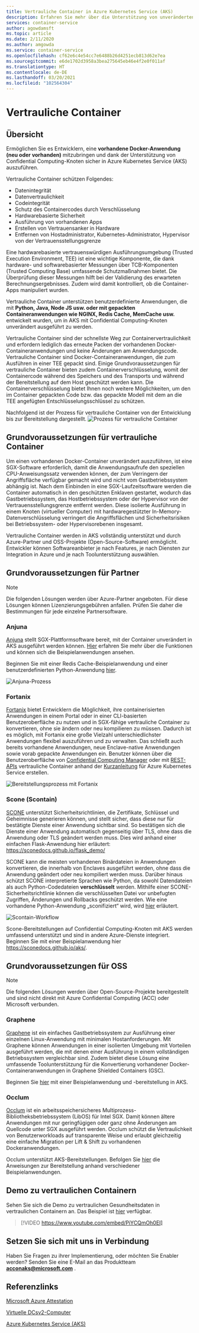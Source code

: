```yaml
---
title: Vertrauliche Container in Azure Kubernetes Service (AKS)
description: Erfahren Sie mehr über die Unterstützung von unveränderten Containern in vertraulichen Containern.
services: container-service
author: agowdamsft
ms.topic: article
ms.date: 2/11/2020
ms.author: amgowda
ms.service: container-service
ms.openlocfilehash: cf62e6c4e54cc7e6488b26d4251ecb813d62e7ea
ms.sourcegitcommit: e6de1702d3958a3bea275645eb46e4f2e0f011af
ms.translationtype: HT
ms.contentlocale: de-DE
ms.lasthandoff: 03/20/2021
ms.locfileid: "102564304"
---
```

# <a name="confidential-containers"></a>Vertrauliche Container

## <a name="overview"></a>Übersicht

Ermöglichen Sie es Entwicklern, eine **vorhandene Docker-Anwendung (neu oder vorhanden)** mitzubringen und dank der Unterstützung von Confidential Computing-Knoten sicher in Azure Kubernetes Service (AKS) auszuführen.

Vertrauliche Container schützen Folgendes:

- Datenintegrität 
- Datenvertraulichkeit
- Codeintegrität
- Schutz des Containercodes durch Verschlüsselung
- Hardwarebasierte Sicherheit
- Ausführung von vorhandenen Apps
- Erstellen von Vertrauensanker in Hardware
- Entfernen von Hostadministrator, Kubernetes-Administrator, Hypervisor von der Vertrauensstellungsgrenze

Eine hardwarebasierte vertrauenswürdigen Ausführungsumgebung (Trusted Execution Environment, TEE) ist eine wichtige Komponente, die dank hardware- und softwarebasierter Messungen über TCB-Komponenten (Trusted Computing Base) umfassende Schutzmaßnahmen bietet. Die Überprüfung dieser Messungen hilft bei der Validierung des erwarteten Berechnungsergebnisses. Zudem wird damit kontrolliert, ob die Container-Apps manipuliert wurden.

Vertrauliche Container unterstützen benutzerdefinierte Anwendungen, die mit **Python, Java, Node JS usw. oder mit gepackten Containeranwendungen wie NGINX, Redis Cache, MemCache usw.** entwickelt wurden, um in AKS mit Confidential Computing-Knoten unverändert ausgeführt zu werden.

Vertrauliche Container sind der schnellste Weg zur Containervertraulichkeit und erfordern lediglich das erneute Packen der vorhandenen Docker-Containeranwendungen und keine Änderungen am Anwendungscode. Vertrauliche Container sind Docker-Containeranwendungen, die zum Ausführen in einer TEE gepackt sind. Einige Grundvoraussetzungen für vertrauliche Container bieten zudem Containerverschlüsselung, womit der Containercode während des Speichers und des Transports und während der Bereitstellung auf dem Host geschützt werden kann. Die Containerverschlüsselung bietet Ihnen noch weitere Möglichkeiten, um den im Container gepackten Code bzw. das gepackte Modell mit dem an die TEE angefügten Entschlüsselungsschlüssel zu schützen.

Nachfolgend ist der Prozess für vertrauliche Container von der Entwicklung bis zur Bereitstellung dargestellt. ![Prozess für vertrauliche Container](./media/confidential-containers/how-to-confidential-container.png)

## <a name="confidential-container-enablers"></a>Grundvoraussetzungen für vertrauliche Container
Um einen vorhandenen Docker-Container unverändert auszuführen, ist eine SGX-Software erforderlich, damit die Anwendungsaufrufe den speziellen CPU-Anweisungssatz verwenden können, der zum Verringern der Angriffsfläche verfügbar gemacht wird und nicht vom Gastbetriebssystem abhängig ist. Nach dem Einbinden in eine SGX-Laufzeitsoftware werden die Container automatisch in den geschützten Enklaven gestartet, wodurch das Gastbetriebssystem, das Hostbetriebssystem oder der Hypervisor von der Vertrauensstellungsgrenze entfernt werden. Diese isolierte Ausführung in einem Knoten (virtueller Computer) mit hardwaregestützter In-Memory-Datenverschlüsselung verringert die Angriffsflächen und Sicherheitsrisiken bei Betriebssystem- oder Hypervisorebenen insgesamt.

Vertrauliche Container werden in AKS vollständig unterstützt und durch Azure-Partner und OSS-Projekte (Open-Source-Software) ermöglicht. Entwickler können Softwareanbieter je nach Features, je nach Diensten zur Integration in Azure und je nach Toolunterstützung auswählen.

## <a name="partner-enablers"></a>Grundvoraussetzungen für Partner
> [!NOTE]
> Die folgenden Lösungen werden über Azure-Partner angeboten. Für diese Lösungen können Lizenzierungsgebühren anfallen. Prüfen Sie daher die Bestimmungen für jede einzelne Partnersoftware. 

### <a name="anjuna"></a>Anjuna

[Anjuna](https://www.anjuna.io/) stellt SGX-Plattformsoftware bereit, mit der Container unverändert in AKS ausgeführt werden können. [Hier](https://www.anjuna.io/microsoft-azure-confidential-computing-aks-lp) erfahren Sie mehr über die Funktionen und können sich die Beispielanwendungen ansehen.

Beginnen Sie mit einer Redis Cache-Beispielanwendung und einer benutzerdefinierten Python-Anwendung [hier](https://www.anjuna.io/microsoft-azure-confidential-computing-aks-lp).

![Anjuna-Prozess](./media/confidential-containers/anjuna-process-flow.png)

### <a name="fortanix"></a>Fortanix

[Fortanix](https://www.fortanix.com/) bietet Entwicklern die Möglichkeit, ihre containerisierten Anwendungen in einem Portal oder in einer CLI-basierten Benutzeroberfläche zu nutzen und in SGX-fähige vertrauliche Container zu konvertieren, ohne sie ändern oder neu kompilieren zu müssen. Dadurch ist es möglich, mit Fortanix eine große Vielzahl unterschiedlichster Anwendungen flexibel auszuführen und zu verwalten. Das schließt auch bereits vorhandene Anwendungen, neue Enclave-native Anwendungen sowie vorab gepackte Anwendungen ein. Benutzer können über die Benutzeroberfläche von [Confidential Computing Manager](https://em.fortanix.com/) oder mit [REST-APIs](https://www.fortanix.com/api/em/) vertrauliche Container anhand der [Kurzanleitung](https://support.fortanix.com/hc/en-us/articles/360049658291-Fortanix-Confidential-Container-on-Azure-Kubernetes-Service) für Azure Kubernetes Service erstellen.

![Bereitstellungsprozess mit Fortanix](./media/confidential-containers/fortanix-confidential-containers-flow.png)

### <a name="scone-scontain"></a>Scone (Scontain)

[SCONE](https://scontain.com/index.html?lang=en) unterstützt Sicherheitsrichtlinien, die Zertifikate, Schlüssel und Geheimnisse generieren können, und stellt sicher, dass diese nur für bestätigte Dienste einer Anwendung sichtbar sind. So bestätigen sich die Dienste einer Anwendung automatisch gegenseitig über TLS, ohne dass die Anwendung oder TLS geändert werden muss. Dies wird anhand einer einfachen Flask-Anwendung hier erläutert: https://sconedocs.github.io/flask_demo/  

SCONE kann die meisten vorhandenen Binärdateien in Anwendungen konvertieren, die innerhalb von Enclaves ausgeführt werden, ohne dass die Anwendung geändert oder neu kompiliert werden muss. Darüber hinaus schützt SCONE interpretierte Sprachen wie Python, da sowohl Datendateien als auch Python-Codedateien **verschlüsselt** werden. Mithilfe einer SCONE-Sicherheitsrichtlinie können die verschlüsselten Datei vor unbefugten Zugriffen, Änderungen und Rollbacks geschützt werden. Wie eine vorhandene Python-Anwendung „sconifiziert“ wird, wird [hier](https://sconedocs.github.io/sconify_image/) erläutert.

![Scontain-Workflow](./media/confidential-containers/scone-workflow.png)

Scone-Bereitstellungen auf Confidential Computing-Knoten mit AKS werden umfassend unterstützt und sind in andere Azure-Dienste integriert. Beginnen Sie mit einer Beispielanwendung hier https://sconedocs.github.io/aks/.


## <a name="oss-enablers"></a>Grundvoraussetzungen für OSS 
> [!NOTE]
> Die folgenden Lösungen werden über Open-Source-Projekte bereitgestellt und sind nicht direkt mit Azure Confidential Computing (ACC) oder Microsoft verbunden.  

### <a name="graphene"></a>Graphene

[Graphene](https://grapheneproject.io/) ist ein einfaches Gastbetriebssystem zur Ausführung einer einzelnen Linux-Anwendung mit minimalen Hostanforderungen. Mit Graphene können Anwendungen in einer isolierten Umgebung mit Vorteilen ausgeführt werden, die mit denen einer Ausführung in einem vollständigen Betriebssystem vergleichbar sind. Zudem bietet diese Lösung eine umfassende Toolunterstützung für die Konvertierung vorhandener Docker-Containeranwendungen in Graphene Shielded Containers (GSC).

Beginnen Sie [hier](https://graphene.readthedocs.io/en/latest/cloud-deployment.html#azure-kubernetes-service-aks) mit einer Beispielanwendung und -bereitstellung in AKS.

### <a name="occlum"></a>Occlum
[Occlum](https://occlum.io/) ist ein arbeitsspeichersicheres Multiprozess-Bibliotheksbetriebssystem (LibOS) für Intel SGX. Damit können ältere Anwendungen mit nur geringfügigen oder ganz ohne Änderungen am Quellcode unter SGX ausgeführt werden. Occlum schützt die Vertraulichkeit von Benutzerworkloads auf transparente Weise und erlaubt gleichzeitig eine einfache Migration per Lift & Shift zu vorhandenen Dockeranwendungen.

Occlum unterstützt AKS-Bereitstellungen. Befolgen Sie [hier](https://github.com/occlum/occlum/blob/master/docs/azure_aks_deployment_guide.md) die Anweisungen zur Bereitstellung anhand verschiedener Beispielanwendungen.


## <a name="confidential-containers-demo"></a>Demo zu vertraulichen Containern
Sehen Sie sich die Demo zu vertraulichen Gesundheitsdaten in vertraulichen Containern an. Das Beispiel ist [hier](/azure/architecture/example-scenario/confidential/healthcare-inference) verfügbar. 

> [!VIDEO https://www.youtube.com/embed/PiYCQmOh0EI]


## <a name="get-in-touch"></a>Setzen Sie sich mit uns in Verbindung

Haben Sie Fragen zu ihrer Implementierung, oder möchten Sie Enabler werden? Senden Sie eine E-Mail an das Produktteam **acconaks@microsoft.com** .

## <a name="reference-links"></a>Referenzlinks

[Microsoft Azure Attestation](../attestation/overview.md)

[Virtuelle DCsv2-Computer](virtual-machine-solutions.md)

[Azure Kubernetes Service (AKS)](../aks/intro-kubernetes.md)